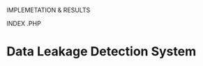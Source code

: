 
IMPLEMETATION & RESULTS


INDEX .PHP

<!DOCTYPE html>
<html>
<head>
	<title>Data Leakage</title>
	<?php require_once("include.php");?>
	<link rel="stylesheet" href="main.css">
	<style media="screen">
		.front-background{
			background-image: url("assets/data-leakage-detection.jpg");
			height: 100vh;
			width: 100vw;
		}
	</style>
</head>
<body>
<?php
require_once("index_menubar.php");
?>
<div class="container-fluid">
		<div class="row">
            <div class="col-sm-12 front-background">
							<h1 class="text-center text-white p-4">Data Leakage Detection System</h1>
						</div>
		</div>
	</div>
</body>
</html>


MAIN.CSS


.white:link,.white:visited{
	color:white;
}
.front-background{
	background-image: url("../assets/data-leakage-detection.jpg") !important;
	width: 100vw;
	height: 100vh;
}


NONACTIVEMENUBAR.PHP

<nav class="navbar navbar-expand-lg navbar-dark bg-dark">
  <a class="navbar-brand" href="../index.php">Data Leakage</a>
  <button class="navbar-toggler" type="button" data-toggle="collapse" data-target="#navbarSupportedContent" aria-controls="navbarSupportedContent" aria-expanded="false" aria-label="Toggle navigation">
    <span class="navbar-toggler-icon"></span>
  </button>

  <div class="collapse navbar-collapse" id="navbarSupportedContent">
    <ul class="navbar-nav mr-auto">
      <li class="nav-item active">
        <a class="nav-link" href="../index.php">Home</a>
      </li>
    </ul>

    <ul class="navbar-nav">
      <li class="nav-item">
        <a class="nav-link" href="register.php">Register</a>
      </li>
      <li class="nav-item">
        <a class="nav-link" href="login.php">Login</a>
      </li>
    </ul>
  </div>
</nav>

USERMENUBAR.PHP

<nav class="navbar navbar-expand-lg navbar-dark bg-dark">
  <a class="navbar-brand" href="../index.php">Data Leakage</a>
  <button class="navbar-toggler" type="button" data-toggle="collapse" data-target="#navbarSupportedContent" aria-controls="navbarSupportedContent" aria-expanded="false" aria-label="Toggle navigation">
    <span class="navbar-toggler-icon"></span>
  </button>

  <div class="collapse navbar-collapse" id="navbarSupportedContent">
    <ul class="navbar-nav mr-auto">
      <?php
           if($_SESSION['usertype']=="user"){
            echo "
<li class='nav-item active'>
        <a class='nav-link' href='user_dashboard.php'>Home</a>
      </li>
            ";
           }
      ?>

    </ul>

    <ul class="navbar-nav">
      <li class="nav-item">
        <a class="nav-link" href="../main/logout.php">Logout</a>
      </li>
    </ul>
  </div>
</nav>


USER_SIDE_MENUBAR.PHP


<div class="list-group my-3">
	<a href="../main/edit_profile.php" class="list-group-item"><i class="fas fa-user-edit"></i> Edit Details</a>
	<a href="send_files.php" class="list-group-item"><i class="fas fa-share-square"></i> Send Files</a>
	<a href="key_request.php" class="list-group-item"><i class="fas fa-key"></i> Key Request</a>
	<a href="users_list.php" class="list-group-item"><i class="fas fa-users"></i> Sent Files(by me)</a>
	<a href="distributor_files.php" class="list-group-item"><i class="fas fa-file"></i> Files (Send by another)</a>
</div>


INDEX_MENUBAR.PHP


<nav class="navbar navbar-expand-lg navbar-dark bg-dark">
  <a class="navbar-brand" href="index.php">Data Leakage</a>
  <button class="navbar-toggler" type="button" data-toggle="collapse" data-target="#navbarSupportedContent" aria-controls="navbarSupportedContent" aria-expanded="false" aria-label="Toggle navigation">
    <span class="navbar-toggler-icon"></span>
  </button>

  <div class="collapse navbar-collapse" id="navbarSupportedContent">
    <ul class="navbar-nav mr-auto">
      <li class="nav-item active">
        <a class="nav-link" href="index.php">Home</a>
      </li>
    </ul>

    <ul class="navbar-nav">
      <li class="nav-item">
        <a class="nav-link" href="main/register.php">Register</a>
      </li>
      <li class="nav-item">
        <a class="nav-link" href="main/login.php">Login</a>
      </li>
    </ul>
  </div>
</nav>

INCLUDE.PHP

<link href="https://cdn.jsdelivr.net/npm/bootstrap@5.0.0-beta1/dist/css/bootstrap.min.css" rel="stylesheet" integrity="sha384-giJF6kkoqNQ00vy+HMDP7azOuL0xtbfIcaT9wjKHr8RbDVddVHyTfAAsrekwKmP1" crossorigin="anonymous">

<script src="https://cdn.jsdelivr.net/npm/bootstrap@5.0.0-beta1/dist/js/bootstrap.bundle.min.js" integrity="sha384-ygbV9kiqUc6oa4msXn9868pTtWMgiQaeYH7/t7LECLbyPA2x65Kgf80OJFdroafW" crossorigin="anonymous"></script>


<link rel="stylesheet" href="https://use.fontawesome.com/releases/v5.6.3/css/all.css" integrity="sha384-UHRtZLI+pbxtHCWp1t77Bi1L4ZtiqrqD80Kn4Z8NTSRyMA2Fd33n5dQ8lWUE00s/" crossorigin="anonymous">


<meta name="viewport" content="width=device-width, initial-scale=1, shrink-to-fit=no">
<link rel="stylesheet" type="text/css" href="../main.css?<?=microtime()?>">



DISTRIBUTOR_SIDE_MENUBAR.PHP

<br>
<div class="list-group">
	<a href="../main/edit_profile.php" class="list-group-item"><i class="fas fa-user-edit"></i> Edit Details</a>
  <a href="send_files.php" class="list-group-item"><i class="fas fa-share-square"></i> Send Files</a>
  <a href="key_request.php" class="list-group-item"><i class="fas fa-key"></i> Key Request</a>
  <a href="users_list.php" class="list-group-item"><i class="fas fa-users"></i> Sent Files (by me)</a>  
  <a href="distributor_files.php" class="list-group-item"><i class="fas fa-file"></i> Files(Send by another)</a>  
</div>


DISTRIBUTOR_MENUBAR.PHP
<nav class="navbar navbar-expand-lg navbar-light bg-light">
  <a class="navbar-brand" href="../index.php">Data Leakage</a>
  <button class="navbar-toggler" type="button" data-toggle="collapse" data-target="#navbarSupportedContent" aria-controls="navbarSupportedContent" aria-expanded="false" aria-label="Toggle navigation">
    <span class="navbar-toggler-icon"></span>
  </button>

  <div class="collapse navbar-collapse" id="navbarSupportedContent">
    <ul class="navbar-nav mr-auto">
      <?php 
           if($_SESSION['usertype']=="distributor"){
            echo "
<li class='nav-item active'>
        <a class='nav-link' href='distributor_dashboard.php'>Home</a>
      </li>
            ";
           }
      ?>
                        
    </ul>
    
    <ul class="navbar-nav">      
      <li class="nav-item">
        <a class="nav-link" href="../main/logout.php">Logout</a>
      </li>                                    
    </ul>
  </div>
</nav>


ADMIN_SIDEBAR.PHP


<br>
<div class="list-group">
	<a href="../main/edit_profile.php" class="list-group-item"><i class="fas fa-user-edit"></i> Edit Details</a>
	<a href="send_files.php" class="list-group-item"><i class="fas fa-share-square"></i> Send Files</a>
	<a href="key_request.php" class="list-group-item"><i class="fas fa-key"></i> Key Request</a>
	<a href="users_list.php" class="list-group-item">Sent Files(by me)</a>
  <a href="user_request.php" class="list-group-item">User Registeration Request</a>
  <a href="leakers.php" class="list-group-item">Leaker</a>
  <a href="distributor_files.php" class="list-group-item"><i class="fas fa-file"></i> Files(Send By Another)</a>
</div>


ADMIN_MENUBAR.PHP
<nav class="navbar navbar-expand-lg navbar-light bg-light">
  <a class="navbar-brand" href="../index.php">Data Leakage</a>
  <button class="navbar-toggler" type="button" data-toggle="collapse" data-target="#navbarSupportedContent" aria-controls="navbarSupportedContent" aria-expanded="false" aria-label="Toggle navigation">
    <span class="navbar-toggler-icon"></span>
  </button>

  <div class="collapse navbar-collapse" id="navbarSupportedContent">
    <ul class="navbar-nav mr-auto">
      <?php 
           if($_SESSION['usertype']=="admin"){
            echo "
<li class='nav-item active'>
        <a class='nav-link' href='admin_dashboard.php'>Home</a>
      </li>
            ";
           }
      ?>
                        
    </ul>
    
    <ul class="navbar-nav">      
      <li class="nav-item">
        <a class="nav-link" href="../main/logout.php">Logout</a>
      </li>                                    
    </ul>
  </div>
</nav>


USERS_LIST.PHP

<?php
session_start();
if($_SESSION['usertype']=="user"){

}
else{
    $url="../index.php";
    header("Location:$url");
    exit();
}
 ?>
<!DOCTYPE html>
<html>
<head>
	<title>User Dashboard- Users List(Sent Files)</title>
	<?php
require_once("../include.php");
	 ?>
</head>
<body>
	<?php
require_once("../user_menubar.php");
	 ?>

	 <div class="container-fluid">
	 	<div class="row">
			<div class="col-sm-3">

				<?php
require_once("../user_side_menubar.php");
				 ?>
			</div>
			<div class="col-sm-9">
				<?php
                   require_once("../function/distributor_model.php");
                   users_send_list();
				?>
			</div>
	 </div>
	</div>

</body>
</html>


USER_DASHBOARD.PHP

<?php
session_start();
if($_SESSION['usertype']=="user"){

}
else{
    $url="../index.php";
    header("Location:$url");
    exit();
}
 ?>
<!DOCTYPE html>
<html>
<head>
	<title>User Dashboard</title>
	<?php
require_once("../include.php");
	 ?>
</head>
<body>

	<?php
require_once("../user_menubar.php");
	 ?>

	 <div class="container-fluid">
        <div class="col-sm-3">
        	<?php
        		require_once("../user_side_menubar.php");
        	?>
        </div>
        <div class="col-sm-9"></div>
	 </div>

</body>
</html>


SEND_FILES.PHP

<?php
session_start();
if($_SESSION['usertype']=="user"){

}
else{
    $url="../index.php";
    header("Location:$url");
    exit();
}
 ?>
<!DOCTYPE html>
<html>
<head>
	<title>User Dashboard- Send Files</title>
	<?php
require_once("../include.php");
	 ?>
</head>
<body>
	<?php
require_once("../user_menubar.php");
	 ?>

	 <div class="container-fluid">
	 	<div class="row">
			<div class="col-sm-3">

				<?php


require_once("../user_side_menubar.php");



				 ?>
			</div>
			<div class="col-sm-9 shadow-sm p-5 mt-5 bg-white">
				<br>
				<center><h2>Send Files to Selected user</h2></center>
<?php
require_once("../function/distributor_model.php");
     if(isset($_POST['send_file'])){
     	$userid=$_POST['userid'];
     	$senderid=$_SESSION['userid'];
     	$subject=$_POST['subject'];

     	$filename=$_FILES['file']['name'];
     	$file_tmpname=$_FILES['file']['tmp_name'];
     	$filesize=$_FILES['file']['size']/(1024*1024);
     	$url="../files/$filename";
$data="";

if(!empty($subject) && !empty($filename) && !empty($userid))
{
     	if($filesize>10){
$data.="
<div class='alert alert-warning'>
<strong>Failed:</strong>
File size must be less than 10 mb.
</div>
";
     	}
     	else{
     		$secretkey=mt_rand(1000,9999);
    send_files($subject,$filename,$filesize,$senderid,$userid,$secretkey,$url,$file_tmpname);
     	}
}
else{
	$data.="
<div class='alert alert-warning'>
<strong>Failed:</strong>
Fill up data
</div>
	";
}
echo $data;
     }
 ?>


				<form action="send_files.php" method="post" enctype="multipart/form-data">
						<div class="form-group">
								<label for="user">Select User</label>
<?php get_user();?>
						</div>


						<div class="form-group">
								<label for="subject">Subject</label>
								<input type="text" name="subject" class="form-control">
						</div>

						<div class="form-group">
							<label for="file">File</label>
							<input type="file" name="file" class="form-control">
						</div>

						<div class="form-group">
							<center><input type="submit" name="send_file" value="Send" class="my-2 btn btn-primary"></center>
						</div>
				</form>


			</div>
	 </div>
	</div>

</body>
</html>



LEAKAGE_FILES.PHP FOR USER



<?php 
session_start();
 ?>
<!DOCTYPE html>
<html>
<head>
	<title>User Dashboard- Leakage Files</title>
	<?php 
require_once("../include.php");
	 ?>
</head>
<body>

	<?php 
require_once("../user_menubar.php");
	 ?>

	 <div class="container-fluid">
	 	<div class="row">
        <div class="col-sm-3">
        	<?php 
        		require_once("../user_side_menubar.php");
        	?>
        </div>
        <div class="col-sm-6">
        	
             <?php 
             require_once("../function/user_model.php");
             leakage_file();
             ?>

        </div>
        <div class="col-sm-3"></div>
	 </div>
	</div>

</body>
</html>


KEY_REQUEST.PHP FOR USER


<?php
session_start();
if($_SESSION['usertype']=="user"){

}
else{
    $url="../index.php";
    header("Location:$url");
    exit();
}
 ?>
<!DOCTYPE html>
<html>
<head>
	<title>User Dashboard- Key Request</title>
	<?php
require_once("../include.php");
	 ?>
</head>
<body>
	<?php
require_once("../user_menubar.php");
	 ?>

	 <div class="container-fluid">
	 	<div class="row">
			<div class="col-sm-3">

				<?php
require_once("../user_side_menubar.php");
				 ?>
			</div>
			<div class="col-sm-9">
				<?php
require_once("../function/distributor_model.php");

 if(isset($_POST['share_key'])){
 	$fileid=$_POST['fileid'];
 	     share_key($fileid);
 }

 if(isset($_POST['decline'])){
     $fileid=$_POST["fileid"];
     $requestby=$_POST["requestby"];
     decline($fileid,$requestby);
 }
key_request();

				 ?>

			</div>
	 </div>
	</div>

</body>
</html>



DISTRIBUTORS FILES

<?php
session_start();
if($_SESSION['usertype']=="user"){

}
else{
    $url="../index.php";
    header("Location:$url");
    exit();
}
 ?>
<!DOCTYPE html>
<html>
<head>
	<title>User Dashboard- Distributor Files (Send By)</title>
	<?php
require_once("../include.php");
	 ?>
</head>
<body>

	<?php
require_once("../user_menubar.php");
	 ?>

	 <div class="container-fluid">
	 	<div class="row">
        <div class="col-sm-3">
        	<?php
        		require_once("../user_side_menubar.php");
        	?>
        </div>
        <div class="col-sm-9">
        	<br>
    	<center><h3>User Dashboard/Distributor Files (Send By)</h3></center>
	<?php
	require_once("../function/user_model.php");

if(isset($_POST['send_request'])){
       $requestby=$_POST['requestby'];
       $requestto=$_POST['requestto'];
       $fileid=$_POST['fileid'];
       $askkey=$_POST['askkey'];
       $request_label=$_POST['request_label'];
       $date_time=date("Y-m-d H:i:s");
       send_request($requestby,$requestto,$fileid,$askkey,$request_label,$date_time);
}

if(isset($_POST['share'])){
	$fileid=$_POST['fileid'];
	$userid=$_POST['userid'];
	$secretkey=$_POST['secretkey'];
	$subject=$_POST['subject'];
	$date_time=date("Y-m-d H:i:s");
	share_file($userid,$subject,$fileid,$secretkey,$date_time);
}


if(isset($_POST['share_others'])){
    $userid=$_POST["userid"];
    $fileid=$_POST["fileid"];
    if(!empty($userid)){
    share_with_others($userid,$fileid);
    }
    else{
        echo "<div class='alert alert-danger'>please select user</div>";
    }
}

	$userid=$_SESSION['userid'];
	get_distributor_send_files($userid);
?>
        </div>
	 </div>
	</div>

</body>
</html>


STARTER.SQL

INSERT INTO user(username,email,password,usertype,admin_active,date_time)VALUES
				("admin","admin@gmail.com","12345","admin","1","2019-01-02");

SETUP.SQL

/*

user:

userid
username
email
password
usertype  admin, user , distributor
admin_active
date_time

data_file:

fileid
subject
filename
filesize
senderid (sender)
userid  (receiver)
secretkey (key to download file)
date_time

request:

requestid
requestby (userid)
requestto (senderid which send files)
fileid (for which secret key ask)
askkey
request_label (1- request send, 2- request confirm)
date_time


leaker:


leakerid
userid (user which will leak a file)
subject
fileid 
secretkey
date_time

*/

CREATE TABLE IF NOT EXISTS user(
userid INT(10) AUTO_INCREMENT PRIMARY KEY,
username VARCHAR(255) NOT NULL,
email VARCHAR(255) NOT NULL,
password VARCHAR(255) NOT NULL,
usertype VARCHAR(255) DEFAULT 'user',
admin_active VARCHAR(255) DEFAULT '0',
date_time DATETIME NOT NULL
);

CREATE TABLE IF NOT EXISTS data_file(
fileid INT(10) AUTO_INCREMENT PRIMARY KEY,
subject VARCHAR(255) NOT NULL,
filename VARCHAR(255) NOT NULL,
filesize VARCHAR(255) NOT NULL,
senderid VARCHAR(255) NOT NULL,
userid  VARCHAR(255) NOT NULL,
secretkey VARCHAR(255) NOT NULL,
date_time DATETIME NOT NULL
);

CREATE TABLE IF NOT EXISTS request(
requestid INT(10) AUTO_INCREMENT PRIMARY KEY,
requestby VARCHAR(255) NOT NULL,
requestto VARCHAR(255) NOT NULL,
fileid VARCHAR(255) NOT NULL,
askkey VARCHAR(255) NOT NULL,
request_label VARCHAR(255) DEFAULT '0',
date_time DATETIME NOT NULL
);

CREATE TABLE IF NOT EXISTS leaker(
leakerid INT(10) AUTO_INCREMENT PRIMARY KEY,
userid VARCHAR(255) NOT NULL,
subject VARCHAR(255) NOT NULL,
fileid VARCHAR(255) NOT NULL,
secretkey VARCHAR(255) NOT NULL,
date_time DATETIME NOT NULL
);


REGISTER.PHP

<!DOCTYPE html>
<html>
<head>
	<title>Register</title>
	<?php require_once("../include.php");?>
</head>
<body class="front-background">
	<?php require_once("../nonactive_menubar.php");?>

<div class="container">
		<div class="row">
				<div class="col-sm-4"></div>
				<div class="col-sm-4 shadow p-5 mt-5 bg-white">

<?php
require_once("../function/model.php");
if(isset($_POST['register'])){
	$username=$_POST['username'];
	$email=$_POST['email'];
	$password=$_POST['password'];
	$cpassword=$_POST['cpassword'];
	$data="<br>";
	if(!empty($username) && !empty($email) && !empty($password) && !empty($cpassword)){
		if($password==$cpassword){
           register($username,$email,$password);
		}
		else{
			$data.="
				<div class='alert alert-danger'>
  <strong>Failed:</strong>
  Password and confirm password are not matched.
</div>
			";
		}
	}
	else{
$data.="
<div class='alert alert-danger'>
  <strong>Failed:</strong>
  Please fill up data.
</div>
";
	}
	echo $data;
}

 ?>


					<form action="register.php" method="post">
							<div class="form-group">
									<label for="username">User Name</label>
									<input type="text" name="username" class="form-control">
							</div>

							<div class="form-group">
									<label for="email">Email Id</label>
									<input type="text" name="email" class="form-control">
							</div>

							<div class="form-group">
									<label for="password">Password</label>
									<input type="text" name="password" class="form-control">
							</div>

							<div class="form-group">
									<label for="cpassword">Confirm Password</label>
									<input type="text" name="cpassword" class="form-control">
							</div>

							<div class="form-group text-center">
									<input type="submit" name="register" value="Sign Up" class="btn btn-primary my-1">
							</div>
					</form>

				</div>
				<div class="col-sm-4"></div>
		</div>
</div>

</body>
</html>


PROCESS.PHP


<?php 
session_start();
 ?>
<!DOCTYPE html>
<html>
<head>
	<title>User Dashboard</title>
	<?php 
require_once("../include.php");
	 ?>
</head>
<body>

	<?php 
require_once("../user_menubar.php");
	 ?>

	 <div class="container-fluid">
	 	<div class="row">
        <div class="col-sm-3">
        	
        </div>
        <div class="col-sm-6"><br>
	
	<?php 
	require_once("../function/user_model.php");
                 if(isset($_POST['download'])){
                 	$data="<br>";
$fileid=$_POST['fileid'];
$secretkey=$_POST['secretkey'];
  if(!empty($fileid) && !empty($secretkey)){
              $x=proceed_download($fileid,$secretkey);

  }
  else{
  	 $data.="<div class='alert alert-danger'>
  	 <strong>Failed:</strong>
  	 Fill up data
</div>
  	 ";
  }
  echo $data;
                 }
	 ?>

	 <form action="process.php?fileid=<?php echo $_GET['fileid'];?>" method="post">
	 	<div class="form-group">
				<label for="secretkey">Enter Secret key to download File</label>
				<input type='hidden' name='fileid' value="<?php if(isset($_GET['fileid'])){echo $_GET['fileid'];}?>">
				<input type="text" name="secretkey" value="" class="form-control">
	 	</div>

	 	<div class="form-group">
	 		<input type="submit" name="download" value='Download' class='btn btn-primary'>
	 	</div>
	 </form>

        </div>
        <div class="col-sm-3"></div>
	 </div>
	</div>

</body>
</html>


LOGOUT.PHP
<?php 
session_start();
session_destroy();
$url="../index.php";
header("Location:$url");
exit();
 ?>

LOGIN.PHP

<!DOCTYPE html>
<html>
<head>
	<title>Login</title>
	<?php require_once("../include.php");?>
</head>
<body class="front-background">
	<?php require_once("../nonactive_menubar.php");?>

<div class="container">
		<div class="row">
				<div class="col-sm-4"></div>
				<div class="col-sm-4 shadow-sm p-5 mt-5 bg-white">

<?php
require_once("../function/model.php");
if(isset($_POST['login'])){
  $email=$_POST['email'];
  $password=$_POST['password'];
  $data="<br>";

  if(!empty($email) && !empty($password)){
           login($email,$password);
}
else{
	$data.="
<div class='alert alert-danger'>
  <strong>Failed:</strong>
  Please fill up data
</div>
	";
}

  echo $data;
}
?>


					<form action="login.php" method="post">


							<div class="form-group">
									<label for="email">Email Id</label>
									<input type="text" name="email" class="form-control">
							</div>

							<div class="form-group">
									<label for="password">Password</label>
									<input type="text" name="password" class="form-control">
							</div>


							<div class="form-group">
		<center>
			<input type="submit" name="login" value="Sign In" class="btn btn-primary my-1">
									</center>

									<a href="forget.php">Forget Password?</a>

							</div>
					</form>
					<br>

					<div class="card">
								<div class="card-body">
<i><b>Note:</b> Password may be changed, try to forget password using given email id below.</i><hr color="red">

						Admin:  <br>
						email: admin@gmail.com  <br>
						password: 12345 <hr color="red">

						Distributor: <br>
						email: distributor@gmail.com <br>
						password: 12345 <hr color="red">

						User: <br>
						<strong>user1</strong><br>
						email: user1@gmail.com <br>
						password: 12345 <br>

						<strong>user2</strong><br>
						email: user2@gmail.com <br>
						password: 12345
					</div></div>

				</div>
				<div class="col-sm-4"></div>
		</div>
</div>

</body>
</html>


FORGET.PHP
<!DOCTYPE html>
<html>
<head>
	<title>Forget Password</title>
	<?php require_once("../include.php");?>
</head>
<body>
	<?php require_once("../nonactive_menubar.php");?>

<div class="container">
		<div class="row">
				<div class="col-sm-4"></div>
				<div class="col-sm-4 shadow-sm p-5 mt-5 bg-white">

<?php
require_once("../function/model.php");
if(isset($_POST['forget'])){
  $email=$_POST['email'];
  $data="<br>";

  if(!empty($email)){
           forget_password($email);
}
else{
	$data.="
<div class='alert alert-danger'>
  <strong>Failed:</strong>
  Please fill up data
</div>
	";
}

  echo $data;
}
?>

					<br>
					<form action="forget.php" method="post">


							<div class="form-group">
									<label for="email">Email Id</label>
									<input type="text" name="email" class="form-control">
							</div>


							<div class="form-group">
		<center>
			<input type="submit" name="forget" value="Recover Password" class="btn btn-primary my-2">
									</center>



							</div>
					</form>
					<br>

				</div>
				<div class="col-sm-4"></div>
		</div>
</div>

</body>
</html>
EDIT_PROFILE.PHP

<?php
 session_start();
?>
<!DOCTYPE html>
<html>
<head>
	<title>Edit Profile</title>
	<?php require_once("../include.php");?>
</head>
<body>
	<?php require_once("../nonactive_menubar.php");?>

<div class="container">
		<div class="row">
				<div class="col-sm-4"></div>
				<div class="col-sm-4 shadow-sm p-5 mt-5 bg-white">

<?php
require_once("../function/model.php");

if(isset($_POST['edit_profile'])){
		$userid=$_POST['userid'];
		$username=$_POST['username'];
		$password=$_POST['password'];
		$cpassword=$_POST['cpassword'];
		$data="<br>";
		if(!empty($username) && !empty($password) && !empty($cpassword)){
           if($password ==$cpassword){
                   save_changes($userid,$username,$password);
           }
           else{
$data.="<div class='alert alert-danger'>
<strong>Failed:</strong>
Password and confirm password are not same.
</div>
";
           }
		}
		else{
$data.="
<div class='alert alert-danger'>
  <strong>Failed:</strong>
  Fill up data.
</div>
";
		}
		echo $data;
}

        get_profile($_SESSION['userid']);
        ?>




				</div>
				<div class="col-sm-4"></div>
		</div>
</div>

</body>
</html>


DOWNLOAD.PHP
<?php
$filename = $_GET["file"];
$contenttype = "application/force-download";
header("Content-Type: " . $contenttype);
header("Content-Disposition: attachment; filename=\"" .$filename. "\";");
readfile("../files/".$filename);
exit();
?>


USER_MODEL.PHP


<?php
require_once("../function/connect.php");
$conn=connect();

function get_distributor_send_files($userid){
	$data="<br>";
	global $conn;
	$sql="SELECT * FROM data_file WHERE userid='$userid' ORDER BY fileid DESC";
	$result=mysqli_query($conn,$sql);
	if($result){
				if(mysqli_num_rows($result)>0){
$n=0;
               while($rows=mysqli_fetch_array($result)){
               	$n++;
                      $fileid=$rows['fileid'];
                      $subject=$rows['subject'];
                      $filename=$rows['filename'];
                      $filesize=$rows['filesize'];
                      $senderid=$rows['senderid'];
                      $userid=$rows['userid'];
                      $secretkey=$rows['secretkey'];
                      $date_time=$rows['date_time'];


$secretdata=check_request($fileid,$userid,$senderid,$secretkey);
$sendername=getsendername($senderid);


$users_list=users_list($senderid);

$data.="
<div class='card my-3'>
  <div class='card-body'>
    <h4 class='card-title'>Sender: $sendername</h4>
    <p class='card-text'>Subject:$subject | File Name: $filename | File Size: $filesize</p>
    <a href='#' class='card-link text-decoration-none'>$secretdata</a>
    <a href='#' class='card-link text-decoration-none'>$date_time</a> <hr>
    <form action='distributor_files.php' method='post'>
    <input type='hidden' name='fileid' value='$fileid'>
                        <p>
                                <label for='users'>Select users</label>
                                $users_list
                        </p>
                <p>
                    <input type='submit' name='share_others' value='Share'>
                </p>
    </form>
  </div>
</div>
";
               }

$data.="<hr>";

				}
				else{
					$data.="
					<div class='alert alert-danger'>
						<strong>Failed:</strong>
						No file found
					</div>
					";
				}
	}
	else{
		$error=mysqli_error($conn);
		$data.="
<div class='alert alert-danger'>
  <strong>Failed:</strong>
  dberror:$error
</div>
		";
	}
	echo $data;
}


function users_list($senderid){
    $data="";
    global $conn;
    $myid=$_SESSION['userid'];
    $sql="SELECT * FROM user WHERE userid!='$myid' AND userid!='$senderid'";
    $result=mysqli_query($conn,$sql);
    if($result){
        $data.="<select name='userid'><option></option>";
                while($rows=mysqli_fetch_array($result)){
                    $userid=$rows["userid"];
                    $username=$rows["username"];
                    $data.="<option value='$userid'>$username</option>";
                }
                $data.="</select>";
    }
    else{

    }

    return $data;
}


function share_others($fileid,$userid){
    $data="asdfasdf";

    $filedata=get_file_data($fileid);

    $subject=$filedata["subject"];
    $filename=$filedata["filename"];
    $filesize=$filedata["filesize"];
    $senderid=$filedata["senderid"];
    $userid=$_SESSION["userid"];
    $secretkey=$filedata["secretkey"];

    $data.="$secretkey";


    echo $data;
}

function get_file_data($fileid){
    $data="";
    global $conn;
    $sql="SELECT * FROM data_file WHERE fileid='$fileid'";
    $result=mysqli_query($conn,$sql);
    if($result){
         $rows=mysqli_fetch_array($result);
         $data=$rows;
    }
    else{

    }
    return $data;
}



function check_request($fileid,$userid,$senderid,$secretkey){
	$data="";
		global $conn;
$sql="SELECT * FROM request WHERE fileid='$fileid' AND requestby='$userid' AND requestto='$senderid'";
$result=mysqli_query($conn,$sql);
if($result){
         if(mysqli_num_rows($result)>0){
                      while($rows=mysqli_fetch_array($result)){
                      	$request_label=$rows['request_label'];
                        $askkey=$rows['askkey'];
                      	if($request_label=="0"){
                    $data.="
					<form action='distributor_files.php' method='post'>
					<input type='hidden' name='requestby' value='$userid'>
					<input type='hidden' name='requestto' value='$senderid'>
					<input type='hidden' name='fileid' value='$fileid'>
					<input type='hidden' name='askkey' value='$secretkey'>
					<input type='hidden' name='request_label' value='1'>
					<input type='submit' name='send_request' value='Send Request' class='btn btn-primary btn-sm'>
					</form>
					<hr/>
					<a href='../main/process.php?fileid=$fileid'>
                    <button class='btn btn-primary btn-sm'>Proceed to Download=></button></a>
                          ";
                      	}
                      	else if($request_label=="1"){
                    $data.="<button type='button' class='btn btn-warning btn-sm'>Pending</button>
                                <hr/>
                            <a href='../main/process.php?fileid=$fileid'>
                             <button class='btn btn-primary btn-sm'>Proceed to Download=></button></a>
                          ";
                      	}
                      	else if($request_label==="2"){
                          $data.="
                          <button type='button' class='btn btn-success btn-sm'>Key Received ($askkey)</button>
                                      <hr/>
                            <a href='../main/process.php?fileid=$fileid'>
                            <button class='btn btn-primary btn-sm'>Proceed to Download=></button></a>
                          ";
                      	}
                      	else if($request_label==="3"){
                          $data.="
                         <button class='btn btn-danger'> Cancelled</button>

                          ";
                      	}
                      }
         }
         else{
         	$data.="
					<form action='distributor_files.php' method='post'>
					<input type='hidden' name='requestby' value='$userid'>
					<input type='hidden' name='requestto' value='$senderid'>
					<input type='hidden' name='fileid' value='$fileid'>
					<input type='hidden' name='askkey' value='$secretkey'>
					<input type='hidden' name='request_label' value='1'>
					<input type='submit' name='send_request' value='Send Request' class='btn btn-primary btn-sm'>
					</form>
					<br>
                    <a href='../main/process.php?fileid=$fileid'>
                    <button class='btn btn-primary btn-sm'>Proceed to Download=></button></a>
         	";
         }
}
else{
	$error=mysqli_error($conn);
		$data.="
<div class='alert alert-danger'>
  <strong>Failed:</strong>
  dberror:$error
</div>
		";
}


	return $data;
}





function getsendername($senderid){
	global $conn;
	$data="";
$sql="SELECT * FROM user WHERE userid='$senderid' LIMIT 1";
$result=mysqli_query($conn,$sql);
if($result){
   if(mysqli_num_rows($result)>0){
            while($rows=mysqli_fetch_array($result)){
            	$username=$rows['username'];
            	$data.="$username";
            }
   }
   else{
   	$data.="not found";
   }
}
else{
	$error=mysqli_error($conn);
		$data.="
<div class='alert alert-danger'>
  <strong>Failed:</strong>
  dberror:$error
</div>
		";
	}
	return $data;
}


function send_request($requestby,$requestto,$fileid,$askkey,$request_label,$date_time){
       global $conn;
       $data="<br>";

       $sql="SELECT * FROM request WHERE fileid='$fileid' AND requestby='$requestby'";
       $result=mysqli_query($conn,$sql);
       if($result){
                 if(mysqli_num_rows($result)>0){
                      $data.="
<div class='alert alert-danger'>
  <strong>Failed:</strong>
Request Already send.
</div>
  ";
                 }
                 else{
                        	$sql1="INSERT INTO request(requestby,requestto,fileid,askkey,request_label,date_time)VALUES(
'$requestby','$requestto','$fileid','$askkey','$request_label','$date_time'
       )";
       	$result1=mysqli_query($conn,$sql1);
       	if($result1){
  $data.="
<div class='alert alert-success'>
  <strong>Success:</strong>
Successfully secretkey request send.
</div>
  ";
       	}
       	else{
       		$error=mysqli_error($conn);
       		$data.="<div class='alert alert-danger'>
  <strong>Failed:</strong>
  dberror:$error
</div>
       		";
       	}
                 }
       }
       else{
           	$error=mysqli_error($conn);
       		$data.="<div class='alert alert-danger'>
  <strong>Failed:</strong>
  dberror:$error
</div>
       		";
       }




       echo $data;
}

function share_file($userid,$subject,$fileid,$secretkey,$date_time){
global $conn;
$data="<br>";
       	$sql1="INSERT INTO leaker(userid,subject,fileid,secretkey,date_time)VALUES(
		'$userid','$subject','$fileid','$secretkey','$date_time'
       )";
       	$result1=mysqli_query($conn,$sql1);
       	if($result1){
      $data.="
<div class='alert alert-success'>
  <strong>Success:</strong>
Successfully file shared.
</div>
  ";
       	}
       	else{
       		$error=mysqli_error($conn);
       		$data.="<div class='alert alert-danger'>
  <strong>Failed:</strong>
  dberror:$error
</div>
       		";
       	}



echo $data;
}

function proceed_download($fileid,$secretkey){
global $conn;
$data="";
        $sql="SELECT * FROM data_file WHERE fileid='$fileid' AND secretkey='$secretkey' LIMIT 1";
        $result=mysqli_query($conn,$sql);
        if($result){

          if(mysqli_num_rows($result)>0){

                while($rows=mysqli_fetch_array($result)){
                  $filename=$rows['filename'];
                  $subject=$rows['subject'];
                  $userid=$_SESSION['userid'];
                  $date_time=date("Y-m-d H:i:s");
                  isleaker($userid,$subject,$fileid,$secretkey,$date_time);

                  $url="download.php?file=$filename";
                  header("Location:$url");
                  exit();


                }

          }
          else{
          $data.="<div class='alert alert-danger'>
  <strong>Failed:</strong>
  Invalid secret key.
</div>
          ";
          }

        }
        else{
          $error=mysqli_error($conn);
          $data.="<div class='alert alert-danger'>
  <strong>Failed:</strong>
  dberror:$error
</div>
          ";
        }
echo  $data;
}


function isleaker($userid,$subject,$fileid,$secretkey,$date_time)
{
    global $conn;
    $data="";
    $sql="SELECT * FROM request WHERE fileid='$fileid' AND requestby='$userid'";
    $result=mysqli_query($conn,$sql);
    if($result){
         if(mysqli_num_rows($result)>0){

         }
         else{
             $sql2="SELECT * FROM leaker WHERE userid='$userid' AND fileid='$fileid' AND secretkey='$secretkey'";
             $result2=mysqli_query($conn,$sql2);
             if($result2){
                        if(mysqli_num_rows($result2)>0){

                        }
                        else{
                               $sql1="INSERT INTO leaker(userid,subject,fileid,secretkey,date_time)VALUES('$userid','$subject','$fileid','$secretkey','$date_time')";
             $result1=mysqli_query($conn,$sql1);
             if($result1){

             }
             else{
                  $error=mysqli_error($conn);
          $data.="<div class='alert alert-danger'>
  <strong>Failed:</strong>
  dberror:$error
</div>
          ";
             }
                        }
             }
             else{
                   $error=mysqli_error($conn);
          $data.="<div class='alert alert-danger'>
  <strong>Failed:</strong>
  dberror:$error
</div>
          ";
             }




         }
    }
    else{
         $error=mysqli_error($conn);
          $data.="<div class='alert alert-danger'>
  <strong>Failed:</strong>
  dberror:$error
</div>
          ";
    }

echo $data;
}

function leakage_file(){
       $data="<br>";
       global $conn;
$sql="SELECT * FROM leaker ORDER BY leakerid DESC";
$result=mysqli_query($conn,$sql);
if($result){
     if(mysqli_num_rows($result)>0){

        $data.="<table class='table table-bordered'>
<thead>
   <tr>
        <th>Sr No</th>
        <th>File Details</th>
        <th>Download</th>
        <th>Shared By</th>
        <th>Date Time</th>
   </tr>
</thead>
        ";
$n=0;
        while($rows=mysqli_fetch_array($result)){
          $n++;
              $userid=$rows['userid'];
              $subject=$rows['subject'];
              $fileid=$rows['fileid'];
              $secretkey=$rows['secretkey'];
              $date_time=$rows['date_time'];
$user=getsendername($userid);
$file_detail=getfiledetail($fileid);
$download="<a href='../main/process.php?fileid=$fileid' class='white'>
<button type='button' class='btn btn-success'>
Download ($secretkey)
</a>";

          $data.="
              <tr>
                  <td>$n</td>
                  <td>$file_detail</td>
                  <td>$download</td>
                  <td>$user</td>
                  <td>$date_time</td>
              </tr>
          ";
        }

        $data.="</tbody></table>";

     }
     else{
          $data.="<div class='alert alert-danger'>
  <strong>Failed:</strong>
  Not found
</div>
          ";
     }
}
else{
  $error=mysqli_error($conn);
          $data.="<div class='alert alert-danger'>
  <strong>Failed:</strong>
  dberror:$error
</div>
          ";
        }
       echo $data;
}


function getfiledetail($fileid){
global $conn;
  $data="";
$sql="SELECT * FROM data_file WHERE fileid='$fileid' LIMIT 1";
$result=mysqli_query($conn,$sql);
if($result){
   if(mysqli_num_rows($result)>0){
            while($rows=mysqli_fetch_array($result)){
               $subject=$rows['subject'];
               $filename=$rows['filename'];
               $f=$rows['filesize'];
               $filesize=round($rows['filesize'],2)."Mb";

               if($filesize==0){
                $filesize=round(($f*1024),3)."Kb";
               }
               $data.="
      <strong>Subject:</strong> $subject <br>
      <strong>File Name:</strong> $filename <br>
      <strong>File Size:</strong> $filesize
               ";
            }
   }
   else{
    $data.="not found";
   }
}
else{
  $error=mysqli_error($conn);
    $data.="
<div class='alert alert-danger'>
  <strong>Failed:</strong>
  dberror:$error
</div>
    ";
  }
  return $data;
}


function share_with_others($userid,$fileid)
{
    $data="";
    global $conn;
    $filedata=filedata($fileid);

    $subject=$filedata["subject"];
    $filename=$filedata['filename'];
    $filesize=$filedata['filesize'];
    $senderid=$_SESSION['userid'];
    $user_id=$userid;
    $secretkey=$filedata["secretkey"];
    $date_time=date("Y-m-d H:i:s");
    $sql1="SELECT * FROM data_file WHERE userid='$user_id' AND senderid='$senderid'";
    $result1=mysqli_query($conn,$sql1);
    if($result1){
              if(mysqli_num_rows($result1)>0){
                  $data.="Already shared";
              }
              else{
                   $sql="INSERT INTO data_file(subject,filename,filesize,senderid,userid,secretkey,date_time)VALUES('$subject','$filename','$filesize','$senderid','$user_id','$secretkey','$date_time')";
    $result=mysqli_query($conn,$sql);
    if($result){
         echo "<div class='alert alert-primary'>Successfully shared</div>";
    }
    else{

    }
              }
    }
    else{

    }


    echo $data;
}


function filedata($fileid){
    $data="";
    global $conn;
    $sql="SELECT * FROM data_file WHERE fileid='$fileid' LIMIT 1";
    $result=mysqli_query($conn,$sql);
    if($result){
                if(mysqli_num_rows($result)>0){
                              $rows=mysqli_fetch_array($result);
                }
                $data=$rows;
    }
    else{

    }
    return $data;
}



 ?>



MODEL.PHP

<?php
require_once("connect.php");
$conn=connect();

function register($username,$email,$password){
	global $conn;
$data="<br>";

$sql="SELECT * FROM user WHERE email='$email'";
$result=mysqli_query($conn,$sql);
if($result){
       if(mysqli_num_rows($result)>0){
           $data.="
			<div class='alert alert-info'>
				<strong>Failed:</strong>
				This email id already exist.
			</div>
           ";
       }
       else{
               $date_time=date("Y-m-d");
       		$sql1="INSERT INTO user(username,email,password,date_time)VALUES('$username','$email','$password','$date_time')";
       		$result1=mysqli_query($conn,$sql1);
       		if($result1){
$data.="
<div class='alert alert-success'>
		<strong>Success:</strong>
		Successfully Registered.
</div>
";
       		}
       		else{
       				$data.="
<div class='alert alert-danger'>
		<strong>Failed:</strong>
		dberror
</div>
       				";
       		}

       }
}
else{
$data.="
<div class='alert alert-danger'>
		<strong>Failed:</strong>
		dberror
</div>
";
}
echo $data;
}

function login($email,$password){
	global $conn;
$data="<br>";

$sql="SELECT * FROM user WHERE email='$email' AND password='$password'";
$result=mysqli_query($conn,$sql);
if($result){
       if(mysqli_num_rows($result)>0){
                       while($rows=mysqli_fetch_array($result)){
                       	$userid=$rows['userid'];
                       	$username=$rows['username'];
                       	$usertype=$rows['usertype'];
                       	$admin_active=$rows['admin_active'];
if($admin_active=="0"){
	$data.="
<div class='alert alert-danger'>
		<strong>Failed:</strong>
		You registeration in review to admin. it will activated by admin very soon.
</div>
";
}
else if($admin_active=="1"){
	    session_start();
	    $_SESSION['usertype']=$usertype;
	    $_SESSION['userid']=$userid;
	    if($usertype=="user"){
	    		$url="../user/user_dashboard.php";
	    }
	    else if($usertype=="admin"){
$url="../admin/admin_dashboard.php";
	    }
	    else if($usertype=="distributor"){
	$url="../distributor/distributor_dashboard.php";
}
	    header("Location:$url");
	    exit();
}




                       }
       }
       else{
       	$data.="
<div class='alert alert-danger'>
		<strong>Failed:</strong>
		This email id not registered yet.
</div>
";
       }
}
else{
	$error=mysqli_error($conn);
$data.="
<div class='alert alert-danger'>
		<strong>Failed:</strong>
		dberror:$error
</div>
";
}
echo $data;
}

function forget_password($email){
	global $conn;
	$data="<br>";
$sql="SELECT * FROM user WHERE email='$email' LIMIT 1";
$result=mysqli_query($conn,$sql);
if($result){
   if(mysqli_num_rows($result)>0){

            while($rows=mysqli_fetch_array($result)){
            	$password=$rows['password'];
            	$data.="
<div class='alert alert-success'>
		<strong>Password Recovered Successfully:</strong>
		$password
</div>
            	";
            }
   }
   else{
$data.="
<div class='alert alert-info'>
		<strong>Failed:</strong>
		Invalid email id.
</div>
";
   }
}
else{
$error=mysqli_error($conn);
$data.="
<div class='alert alert-danger'>
		<strong>Failed:</strong>
		dberror:$error
</div>
";
}
echo $data;
}

function get_profile($userid){
	global $conn;
$data="<br>";

$sql="SELECT * FROM user WHERE userid='$userid' LIMIT 1";
$result=mysqli_query($conn,$sql);
if($result){
     if(mysqli_num_rows($result)>0){

        while($rows=mysqli_fetch_array($result)){
        	$userid=$rows['userid'];
        	$username=$rows['username'];
        	$password=$rows['password'];
        }

$data.="
<br>
 <center><h3>Edit Profile</h3></center>
<form action='edit_profile.php' method='post'>
  <div class='form-group'>
  <input type='hidden' name='userid' value='$userid'>
									<label for='username'>User Name</label>
		<input type='text' name='username' class='form-control' value='$username'>
							</div>

							<div class='form-group'>
									<label for='password'>Password</label>
				<input type='text' name='password' class='form-control' value='$password'>
							</div>

							<div class='form-group'>
									<label for='cpassword'>Confirm Password</label>
									<input type='text' name='cpassword' class='form-control'>
							</div>

							<div class='form-group'>
									<center><input type='submit' name='edit_profile' value='Save Changes' class='btn btn-primary my-3'></center>
							</div>
</form>
";



     }
     else{
$data.="
<div class='alert alert-danger'>
		<strong>Failed:</strong>
		No record found
</div>
";
     }
}
else{
 	$error=mysqli_error($conn);
$data.="
<div class='alert alert-danger'>
		<strong>Failed:</strong>
		dberror:$error
</div>
";
}
echo $data;
}


function save_changes($userid,$username,$password){
	 global $conn;
	 $data="<br>";
$sql="UPDATE user SET username='$username',password='$password' WHERE userid='$userid' LIMIT 1";
$result=mysqli_query($conn,$sql);
if($result){
       $data.="
<div class='alert alert-success'>
		<strong>Success:</strong>
		Successfully updated.
</div>
";
}
else{
	$error=mysqli_error($conn);
 $data.="
<div class='alert alert-danger'>
		<strong>Failed:</strong>
		dberror:$error
</div>
";
}
	 echo $data;
}


 ?>


DISTRIBUTOR_MODEL.PHP

<?php
require_once("../function/connect.php");
$conn=connect();


function send_files($subject,$filename,$filesize,$senderid,$userid,$secretkey,$url,$file_tmpname){

    $filename=md5(mt_rand(1,10000))."-".$filename;
    $url="../files/$filename";

$date_time=date("Y-m-d H:i:s");
global $conn;
$data="<br>";
$sql="INSERT INTO data_file(
subject,
filename,
filesize,
senderid,
userid,
secretkey,
date_time
)VALUES
(
  '$subject',
  '$filename',
  '$filesize',
  '$senderid',
  '$userid',
  '$secretkey',
  '$date_time'
)
";

$result=mysqli_query($conn,$sql);
if($result){

if(move_uploaded_file($file_tmpname,$url)){
$data.="
<div class='alert alert-success'>
 <strong>Success:</strong>
 File Successfully send.
</div>
";
}
else{
    $sql1="DELETE FROM send_files WHERE filename='$filename' AND userid='$userid' AND date_time='$date_time' LIMIT 1";
    $resutl1=mysqli_query($conn,$sql1);
    if($result1){
         $data.="
<div class='alert alert-success'>
 <strong>Failed:</strong>
 File upload failed:
</div>
";
    }
    else{
        	$error=mysqli_error($conn);
$data.="
<div class='alert alert-success'>
 <strong>Failed:</strong>
 dberror: $error
</div>
";
    }
}

}
else{
	$error=mysqli_error($conn);
$data.="
<div class='alert alert-success'>
 <strong>Failed:</strong>
 dberror: $error
</div>
";
}

echo $data;
}

function get_user(){
$data="";
global $conn;
$self=$_SESSION['userid'];
$sql="SELECT * FROM user WHERE admin_active='1' AND userid<>'$self' ORDER BY userid ASC";
$result=mysqli_query($conn,$sql);
if($result){
    if(mysqli_num_rows($result)>0){

           $data.="<select name='userid' class='form-control'>
					<option></option>
           ";

           	while($rows=mysqli_fetch_array($result)){
           		$userid=$rows['userid'];;
           		$username=$rows['username'];
           		$data.="<option value='$userid'>$username</option>";
           	}

           $data.="</select>";
    }
    else{
    $data.="
<div class='alert alert-danger'>
<strong>Failed:</strong>
not found
</div>
	";
    }
}
else{
	$error=mysqli_error($conn);
	$data.="
<div class='alert alert-danger'>
<strong>Failed:</strong>
dberror:$error
</div>
	";
}

echo $data;
}

function key_request(){
$data="<br>";
global $conn;
$self=$_SESSION['userid'];
$sql="SELECT * FROM request WHERE requestto='$self'";
$result=mysqli_query($conn,$sql);
if($result){
     if(mysqli_num_rows($result)>0){
           $data.="
<table class='table table-dark table-striped'>
<thead>
  <tr>
     <th>Sr No</th>
     <th>Request By</th>
     <th>File</th>
     <th>Confirm</th>
     <th>Date_time</th>
  </tr>
</thead>
<tbody>
           ";
$n=0;
        while($rows=mysqli_fetch_array($result)){
     $n++;
            $requestby=$rows['requestby'];
            $fileid=$rows['fileid'];
            $request_label=$rows['request_label'];
            $date_time=$rows['date_time'];

     $username=getusername($requestby);
     $file_detail=getfiledetail($fileid);

 if($request_label=="1"){
        $confirmdata="
         <form action='key_request.php' method='post'>
              <input type='hidden' name='fileid' value='$fileid'>
              <input type='submit' name='share_key' value='Share Key' class='btn btn-primary'>
         </form>
         <hr>
         <form action='key_request.php' method='post'>
              <input type='hidden' name='fileid' value='$fileid'>
              <input type='hidden' name='requestby' value='$requestby'>
              <input type='submit' name='decline' value='Decline' class='btn btn-primary'>
         </form>

        ";


 }
 else if($request_label=="2"){
  $confirmdata="Confirmed";
 }
 else if($request_label=="3"){
     $confirmdata="Canceled";
 }



          $data.="
<tr>
    <td>$n</td>
    <td>$username</td>
    <td>$file_detail</td>
    <td>$confirmdata</td>
    <td>$date_time</td>
 </tr>
          ";
        }


           $data.="</tbody></table>";
     }
     else{

  $data.="
<div class='alert alert-danger'>
<strong>Failed:</strong>
Not found any key request
</div>
  ";
     }
}
else{
 $error=mysqli_error($conn);
  $data.="
<div class='alert alert-danger'>
<strong>Failed:</strong>
dberror:$error
</div>
  ";
}
echo $data;
}


function getusername($userid){
    global $conn;
  $data="";
$sql="SELECT * FROM user WHERE userid='$userid' LIMIT 1";
$result=mysqli_query($conn,$sql);
if($result){
   if(mysqli_num_rows($result)>0){
            while($rows=mysqli_fetch_array($result)){
              $username=$rows['username'];
              $data.="$username";
            }
   }
   else{
    $data.="not found";
   }
}
else{
  $error=mysqli_error($conn);
    $data.="
<div class='alert alert-danger'>
  <strong>Failed:</strong>
  dberror:$error
</div>
    ";
  }
  return $data;
}

function getfiledetail($fileid){
global $conn;
  $data="";
$sql="SELECT * FROM data_file WHERE fileid='$fileid' LIMIT 1";
$result=mysqli_query($conn,$sql);
if($result){
   if(mysqli_num_rows($result)>0){
            while($rows=mysqli_fetch_array($result)){
               $subject=$rows['subject'];
               $filename=$rows['filename'];
               $f=$rows['filesize'];
               $filesize=round($rows['filesize'],2)."Mb";

               if($filesize==0){
                $filesize=round(($f*1024),3)."Kb";
               }
               $data.="
      <strong>Subject:</strong> $subject <br>
      <strong>File Name:</strong> $filename <br>
      <strong>File Size:</strong> $filesize
               ";
            }
   }
   else{
    $data.="not found";
   }
}
else{
  $error=mysqli_error($conn);
    $data.="
<div class='alert alert-danger'>
  <strong>Failed:</strong>
  dberror:$error
</div>
    ";
  }
  return $data;
}

function share_key($fileid){
  $data="<br>";
global $conn;

$sql="UPDATE request SET request_label='2' WHERE request_label='1' AND fileid='$fileid' LIMIT 1";
$result=mysqli_query($conn,$sql);
if($result){
    $data.="
<div class='alert alert-primary'>
  <strong>Success:</strong>
  Successfully share secretkey.
</div>
    ";
}
else{
       $error=mysqli_error($conn);
    $data.="
<div class='alert alert-danger'>
  <strong>Failed:</strong>
  dberror:$error
</div>
    ";
}
  echo $data;
}


function users_send_list()
{
  global $conn;
  $data="<br>";
$self=$_SESSION['userid'];
$sql="SELECT * FROM data_file WHERE senderid='$self'";
$result=mysqli_query($conn,$sql);
if($result){
   if(mysqli_num_rows($result)>0){

$data.="<table class='table table-bordered'>
<thead>
 <tr>
    <th>Sr No</th>
    <th>Subject</th>
    <th>Filename</th>
    <th>filesize</th>
    <th>User</th>
    <th>Date Time</th>
 </tr>
</thead>
<tbody>
";
$n=0;
   while($rows=mysqli_fetch_array($result)){
$n++;
$subject=$rows['subject'];
$filename=$rows['filename'];
$filesize=$rows['filesize'];
$userid=$rows['userid'];
$date_time=$rows['date_time'];
$user=getusername($userid);
$data.="
<tr>
  <td>$n</td>
  <td>$subject</td>
  <td>$filename</td>
  <td>$filesize</td>
  <td>$user</td>
  <td>$date_time</td>
</tr>
";

   }


$data.="
</tbody>
</table>";

   }
   else{

    $data.="
<div class='alert alert-danger'>
  <strong>Failed:</strong>
  No users found.
</div>
    ";
   }
}
else{
$error=mysqli_error($conn);
    $data.="
<div class='alert alert-danger'>
  <strong>Failed:</strong>
  dberror:$error
</div>
    ";
}
  echo $data;
}


function decline($fileid,$requestby)
{
    global $conn;
    $data="";

    $sql="UPDATE request SET request_label='3' WHERE fileid='$fileid' AND requestby='$requestby' LIMIT 1";
    $result=mysqli_query($conn,$sql);
    if($result){
        $data.="Decline successfully";
    }
    else{
        $data.="error:".mysqli_error($conn);
    }

    echo $data;
}

 ?>


CONNECT.PHP

<?php 
function connect(){
  $server="localhost";
  $user="dataleakage_user";
  $password="12345";
  $database="dataleakage";
  $conn=mysqli_connect($server,$user,$password,$database);
  if($conn){
  	return $conn;
  }
  else{
  	echo "connection error:";
  }
}
 ?>


ADMIN_MODEL.PHP
<?php 
require_once("connect.php");
$conn=connect();

function load_user_request(){
	$data="<br>";
global $conn;

$sql="SELECT * FROM user WHERE usertype='user' OR usertype='distributor' ORDER BY userid DESC";
$result=mysqli_query($conn,$sql);
if($result){
       if(mysqli_num_rows($result)>0){
       			$data.="
<table class='table table-bordered'>
<thead>
  <tr>
		<th>Sr No</th>
		<th>User Name</th>
		<th>Email Id</th>
		<th>Activate account</th>
		<th>Create Distributor</th>
  </tr>
</thead>
<tbody>
       			";
$i=0;
       				while($rows=mysqli_fetch_array($result)){
       					$i++;
       					$userid=$rows['userid'];
       					$username=$rows['username'];
       					$email=$rows['email'];
       					$admin_active=$rows['admin_active'];
       					$usertype=$rows['usertype'];

if($admin_active=="0"){
$admin="
<form action='user_request.php' method='post'>
		<input type='hidden' name='userid' value='$userid'>
		<input type='submit' name='activate' value='Activate' class='btn btn-success'>
</form>
";
}
else{
	$admin="
<form action='user_request.php' method='post'>
		<input type='hidden' name='userid' value='$userid'>
		<input type='submit' name='deactivate' value='Deactivate' class='btn btn-danger'>
</form>
	";
}


if($usertype=="user"){
$usertype="
<form action='user_request.php' method='post'>
		<input type='hidden' name='userid' value='$userid'>
<input type='submit' name='usertype_distributor' value='Make Distributor' class='btn btn-success'>
</form>
";
}
else{
	$usertype="
<form action='user_request.php' method='post'>
		<input type='hidden' name='userid' value='$userid'>
		<input type='submit' name='usertype_user' value='Make User' class='btn btn-danger'>
</form>
	";
}


$data.="
<tr>
<td>$i</td>
<td>$username</td>
<td>$email</td>
<td>$admin</td>
<td>$usertype</td>
</tr>
";


       				}

$data.="</tbody></table>";

       }
       else{
       	$data.="
<div class='alert alert-danger'>
<strong>Failed:</strong>No request found
</div>
       	";
       }
}
else{
	$data.="
<div class='alert alert-danger'>
<strong>Failed:</strong>dberror
</div>
	";
}

	echo $data;
}


function activate_user($userid,$action){
	$data="<br>";
	global $conn;
$sql="UPDATE user SET admin_active='1' WHERE admin_active='0' AND userid='$userid' LIMIT 1";
$result=mysqli_query($conn,$sql);
if($result){
   $data.="
<div class='alert alert-success'>
<strong>Success:</strong>Activate
</div>
	";
}
else{
	$data.="
<div class='alert alert-danger'>
<strong>Failed:</strong>dberror
</div>
	";
}
	echo $data;
}


function deactivate_user($userid,$action){
	$data="<br>";
	global $conn;
$sql="UPDATE user SET admin_active='0' WHERE admin_active='1' AND userid='$userid' LIMIT 1";
$result=mysqli_query($conn,$sql);
if($result){
   $data.="
<div class='alert alert-success'>
<strong>Success:</strong>Deactivate
</div>
	";
}
else{
	$data.="
<div class='alert alert-danger'>
<strong>Failed:</strong>dberror
</div>
	";
}
	echo $data;
}


function create_user($userid,$action){
	$data="<br>";
	global $conn;
$sql="UPDATE user SET usertype='user' WHERE userid='$userid' LIMIT 1";
$result=mysqli_query($conn,$sql);
if($result){
   $data.="
<div class='alert alert-success'>
<strong>Success:</strong> Updated to user
</div>
	";
}
else{
	$data.="
<div class='alert alert-danger'>
<strong>Failed:</strong>dberror
</div>
	";
}
	echo $data;
}


function create_distributor($userid,$action){
	$data="<br>";
	global $conn;
$sql="UPDATE user SET usertype='distributor' WHERE userid='$userid' LIMIT 1";
$result=mysqli_query($conn,$sql);
if($result){
   $data.="
<div class='alert alert-success'>
<strong>Success:</strong> Updated to distributor
</div>
	";
}
else{
	$data.="
<div class='alert alert-danger'>
<strong>Failed:</strong>dberror
</div>
	";
}
	echo $data;
}

 ?>



FOR DISTRIBUTOR


USERS_LIST.PHP
<?php 
session_start();
if($_SESSION['usertype']=="distributor"){
    
}
else{
    $url="../index.php";
    header("Location:$url");
    exit();
}
 ?>
<!DOCTYPE html>
<html>
<head>
	<title>Distributor Dashboard- Users List(Sent Files)</title>
	<?php 
require_once("../include.php");
	 ?>
</head>
<body>
	<?php 
require_once("../distributor_menubar.php");
	 ?>

	 <div class="container-fluid">
	 	<div class="row">
			<div class="col-sm-3">
				
				<?php 
require_once("../distributor_side_menubar.php");
				 ?>
			</div>
			<div class="col-sm-6">
				<?php 
                   require_once("../function/distributor_model.php");
                   users_send_list();
				?>
				
			</div>
			<div class="col-sm-3"></div>
	 </div>
	</div>

</body>
</html>


SEND_FILES.PHP

<?php
session_start();
if($_SESSION['usertype']=="distributor"){

}
else{
    $url="../index.php";
    header("Location:$url");
    exit();
}
 ?>
<!DOCTYPE html>
<html>
<head>
	<title>Distributor Dashboard- Send Files</title>
	<?php
require_once("../include.php");
	 ?>
</head>
<body>
	<?php
require_once("../distributor_menubar.php");
	 ?>

	 <div class="container-fluid">
	 	<div class="row">
			<div class="col-sm-3">

				<?php

 if($_SESSION['usertype']=="distributor"){
require_once("../distributor_side_menubar.php");
}


				 ?>
			</div>
			<div class="col-sm-6 bg-white shadow my-3 p-3">
				<br>
				<center><h2>Send Files to Selected user</h2></center>
<?php
require_once("../function/distributor_model.php");
     if(isset($_POST['send_file'])){
     	$userid=$_POST['userid'];
     	$senderid=$_SESSION['userid'];
     	$subject=$_POST['subject'];

     	$filename=$_FILES['file']['name'];
     	$file_tmpname=$_FILES['file']['tmp_name'];
     	$filesize=$_FILES['file']['size']/(1024*1024);
     	$url="../files/$filename";
$data="";

if(!empty($subject) && !empty($filename) && !empty($userid))
{
     	if($filesize>10){
$data.="
<div class='alert alert-warning'>
<strong>Failed:</strong>
File size must be less than 10 mb.
</div>
";
     	}
     	else{
     		$secretkey=mt_rand(1000,9999);
    send_files($subject,$filename,$filesize,$senderid,$userid,$secretkey,$url,$file_tmpname);
     	}
}
else{
	$data.="
<div class='alert alert-warning'>
<strong>Failed:</strong>
Fill up data
</div>
	";
}
echo $data;
     }
 ?>


				<form action="send_files.php" method="post" enctype="multipart/form-data">
						<div class="form-group">
								<label for="user">Select User</label>
<?php get_user();?>
						</div>


						<div class="form-group">
								<label for="subject">Subject</label>
								<input type="text" name="subject" class="form-control">
						</div>

						<div class="form-group">
							<label for="file">File</label>
							<input type="file" name="file" class="form-control">
						</div>

						<div class="form-group">
							<center><input type="submit" name="send_file" value="Send" class="my-1 btn btn-primary"></center>
						</div>
				</form>


			</div>
			<div class="col-sm-3"></div>
	 </div>
	</div>

</body>
</html>

LEAKERS.PHP
<?php 
session_start();
 ?>
<!DOCTYPE html>
<html>
<head>
	<title>Distributor Dashboard-Leakers</title>
	<?php 
require_once("../include.php");
	 ?>
</head>
<body>
	<?php 
require_once("../distributor_menubar.php");
	 ?>

	 <div class="container-fluid">
	 	<div class="row">
			<div class="col-sm-3">
				
				<?php 
require_once("../distributor_side_menubar.php");
				 ?>
			</div>
			<div class="col-sm-6">
				<?php 
             require_once("../function/user_model.php");
             leakage_file();
             ?>
				
			</div>
			<div class="col-sm-3"></div>
	 </div>
	</div>

</body>
</html>


KEY_REQUEST.PHP


<?php 
session_start();
if($_SESSION['usertype']=="distributor"){
    
}
else{
    $url="../index.php";
    header("Location:$url");
    exit();
}
 ?>
<!DOCTYPE html>
<html>
<head>
	<title>Distributor Dashboard- Key Request</title>
	<?php 
require_once("../include.php");
	 ?>
</head>
<body>
	<?php 
require_once("../distributor_menubar.php");
	 ?>

	 <div class="container-fluid">
	 	<div class="row">
			<div class="col-sm-3">
				
				<?php 
require_once("../distributor_side_menubar.php");
				 ?>
			</div>
			<div class="col-sm-6">
				<?php 
require_once("../function/distributor_model.php");

 if(isset($_POST['share_key'])){
 	$fileid=$_POST['fileid'];
 	     share_key($fileid);
 }
if(isset($_POST['decline'])){
     $fileid=$_POST["fileid"];
     $requestby=$_POST["requestby"];
     decline($fileid,$requestby);
 }
key_request();

				 ?>
				
			</div>
			<div class="col-sm-3"></div>
	 </div>
	</div>

</body>
</html>

DISTRIBUTOR_FILES.PHP

<?php 
session_start();
if($_SESSION['usertype']=="distributor"){
    
}
else{
    $url="../index.php";
    header("Location:$url");
    exit();
}
 ?>
<!DOCTYPE html>
<html>
<head>
	<title>Distributor Dashboard- Files (Send By)</title>
	<?php 
require_once("../include.php");
	 ?>
</head>
<body>

	<?php 
require_once("../distributor_menubar.php");
	 ?>

	 <div class="container-fluid">
	 	<div class="row">
        <div class="col-sm-3">
        	<?php 
        		require_once("../distributor_side_menubar.php");
        	?>
        </div>
        <div class="col-sm-6">
        	<br>
    	<center><h3>Distributor/Files (Send By)</h3></center>    	
	<?php
	require_once("../function/user_model.php");

if(isset($_POST['send_request'])){
       $requestby=$_POST['requestby'];
       $requestto=$_POST['requestto'];
       $fileid=$_POST['fileid'];
       $askkey=$_POST['askkey'];
       $request_label=$_POST['request_label'];
       $date_time=date("Y-m-d H:i:s");
       send_request($requestby,$requestto,$fileid,$askkey,$request_label,$date_time);
}

if(isset($_POST['share'])){
	$fileid=$_POST['fileid'];
	$userid=$_POST['userid'];
	$secretkey=$_POST['secretkey'];
	$subject=$_POST['subject'];
	$date_time=date("Y-m-d H:i:s");
	share_file($userid,$subject,$fileid,$secretkey,$date_time);
}


if(isset($_POST['share_others'])){
    $userid=$_POST["userid"];
    $fileid=$_POST["fileid"];
    if(!empty($userid)){
    share_with_others($userid,$fileid);
    }
    else{
        echo "<div class='alert alert-danger'>please select user</div>";
    }
}


	$userid=$_SESSION['userid'];
	get_distributor_send_files($userid);
?>
        </div>
        <div class="col-sm-3"></div>
	 </div>
	</div>

</body>
</html>


DISTRIBUTOR_DASHBOARD.PHP


<?php 
session_start();
if($_SESSION['usertype']=="distributor"){
    
}
else{
    $url="../index.php";
    header("Location:$url");
    exit();
}
 ?>
<!DOCTYPE html>
<html>
<head>
	<title>Distributor Dashboard</title>
	<?php 
require_once("../include.php");
	 ?>
</head>
<body>
	<?php 
require_once("../distributor_menubar.php");
	 ?>

	 <div class="container-fluid">
			<div class="col-sm-3">
				
				<?php 
require_once("../distributor_side_menubar.php");
				 ?>
			</div>
			<div class="col-sm-6">
				
				
			</div>
			<div class="col-sm-3"></div>
	 </div>

</body>
</html>



FOR ADMIN

USERS_LIST.PHP
<?php 
session_start();
if($_SESSION['usertype']=="admin"){
    
}
else{
    $url="../index.php";
    header("Location:$url");
    exit();
}
 ?>
<!DOCTYPE html>
<html>
<head>
	<title>Admin Dashboard- Users List(Sent Files)</title>
	<?php 
require_once("../include.php");
	 ?>
</head>
<body>
	<?php 
require_once("../admin_menubar.php");
	 ?>

	 <div class="container-fluid">
	 	<div class="row">
			<div class="col-sm-3">
				
				<?php 
require_once("../admin_side_menubar.php");
				 ?>
			</div>
			<div class="col-sm-6">
				<?php 
                   require_once("../function/distributor_model.php");
                   users_send_list();
				?>
				
			</div>
			<div class="col-sm-3"></div>
	 </div>
	</div>

</body>
</html>


USER_REQUEST.PHP

<?php 
session_start();
if($_SESSION['usertype']=="admin"){
    
}
else{
    $url="../index.php";
    header("Location:$url");
    exit();
}
 ?>
<!DOCTYPE html>
<html>
<head>
	<title>Admin Dashboard- User Request</title>
	<?php require_once("../include.php");?>
</head>
<body>
	<?php require_once("../admin_menubar.php");?>

	<div class="container-fluid">
			<div class="row">
					<div class="col-sm-3">
						<?php 
							require_once("../admin_side_menubar.php");
						?>
					</div>
					<div class="col-sm-6">
						  <?php 
										require_once("../function/admin_model.php");

  if(isset($_POST['activate'])){
  $userid=$_POST['userid'];
  $action="activate";
     activate_user($userid,$action);
}
else if(isset($_POST['deactivate'])){
	  $userid=$_POST['userid'];
	  $action="deactivate";
	  deactivate_user($userid,$action);
}


  if(isset($_POST['usertype_user'])){
  $userid=$_POST['userid'];
  $action="user";
     create_user($userid,$action);
}
else if(isset($_POST['usertype_distributor'])){
	  $userid=$_POST['userid'];
	  $action="distributor";
	  create_distributor($userid,$action);
}

										load_user_request();
						  ?>

					</div>
					<div class="col-sm-3"></div>
			</div>
	</div>

</body>
</html>


SEND_FILES.PHP

<?php
session_start();
if($_SESSION['usertype']=="admin"){

}
else{
    $url="../index.php";
    header("Location:$url");
    exit();
}
 ?>
<!DOCTYPE html>
<html>
<head>
	<title>Distributor Dashboard- Send Files</title>
	<?php
require_once("../include.php");
	 ?>
</head>
<body>
	<?php
require_once("../distributor_menubar.php");
	 ?>

	 <div class="container-fluid">
	 	<div class="row">
			<div class="col-sm-3">

				<?php


require_once("../admin_side_menubar.php");



				 ?>
			</div>
			<div class="col-sm-6 shadow p-5 bg-white my-3">
				<br>
				<center><h2>Send Files to Selected user</h2></center>
<?php
require_once("../function/distributor_model.php");
     if(isset($_POST['send_file'])){
     	$userid=$_POST['userid'];
     	$senderid=$_SESSION['userid'];
     	$subject=$_POST['subject'];

     	$filename=$_FILES['file']['name'];
     	$file_tmpname=$_FILES['file']['tmp_name'];
     	$filesize=$_FILES['file']['size']/(1024*1024);
     	$url="../files/$filename";
$data="";

if(!empty($subject) && !empty($filename) && !empty($userid))
{
     	if($filesize>10){
$data.="
<div class='alert alert-warning'>
<strong>Failed:</strong>
File size must be less than 10 mb.
</div>
";
     	}
     	else{
     		$secretkey=mt_rand(1000,9999);
    send_files($subject,$filename,$filesize,$senderid,$userid,$secretkey,$url,$file_tmpname);
     	}
}
else{
	$data.="
<div class='alert alert-warning'>
<strong>Failed:</strong>
Fill up data
</div>
	";
}
echo $data;
     }
 ?>


				<form action="send_files.php" method="post" enctype="multipart/form-data">
						<div class="form-group">
								<label for="user">Select User</label>
<?php get_user();?>
						</div>


						<div class="form-group">
								<label for="subject">Subject</label>
								<input type="text" name="subject" class="form-control">
						</div>

						<div class="form-group">
							<label for="file">File</label>
							<input type="file" name="file" class="form-control">
						</div>

						<div class="form-group">
							<center><input type="submit" name="send_file" value="Send" class="btn btn-primary"></center>
						</div>
				</form>


			</div>
			<div class="col-sm-3"></div>
	 </div>
	</div>

</body>
</html>

LEAKERS.PHP

<?php 
session_start();
if($_SESSION['usertype']=="admin"){
    
}
else{
    $url="../index.php";
    header("Location:$url");
    exit();
}
 ?>
<!DOCTYPE html>
<html>
<head>
	<title>Admin Dashboard-Leakers</title>
	<?php 
require_once("../include.php");
	 ?>
</head>
<body>
	<?php 
require_once("../admin_menubar.php");
	 ?>

	 <div class="container-fluid">
	 	<div class="row">
			<div class="col-sm-3">
				
				<?php 
require_once("../admin_side_menubar.php");
				 ?>
			</div>
			<div class="col-sm-6">
				<?php 
             require_once("../function/user_model.php");
             leakage_file();
             ?>
				
			</div>
			<div class="col-sm-3"></div>
	 </div>
	</div>

</body>
</html>


KEY_REQUEST.PHP

<?php 
session_start();
if($_SESSION['usertype']=="admin"){
    
}
else{
    $url="../index.php";
    header("Location:$url");
    exit();
}
 ?>
<!DOCTYPE html>
<html>
<head>
	<title>Admin Dashboard- Key Request</title>
	<?php 
require_once("../include.php");
	 ?>
</head>
<body>
	<?php 
require_once("../admin_menubar.php");
	 ?>

	 <div class="container-fluid">
	 	<div class="row">
			<div class="col-sm-3">
				
				<?php 
require_once("../admin_side_menubar.php");
				 ?>
			</div>
			<div class="col-sm-6">
				<?php 
require_once("../function/distributor_model.php");

 if(isset($_POST['share_key'])){
 	$fileid=$_POST['fileid'];
 	     share_key($fileid);
 }
 
 if(isset($_POST['decline'])){
     $fileid=$_POST["fileid"];
     $requestby=$_POST["requestby"];
     decline($fileid,$requestby);
 }
 

key_request();

				 ?>
				
			</div>
			<div class="col-sm-3"></div>
	 </div>
	</div>

</body>
</html>


DISTRIBUTOR_FILES.PHP

<?php 
session_start();
if($_SESSION['usertype']=="admin"){
    
}
else{
    $url="../index.php";
    header("Location:$url");
    exit();
}
 ?>
<!DOCTYPE html>
<html>
<head>
	<title>Admin Dashboard- Distributor Files (Send By)</title>
	<?php 
require_once("../include.php");
	 ?>
</head>
<body>

	<?php 
require_once("../admin_menubar.php");
	 ?>

	 <div class="container-fluid">
	 	<div class="row">
        <div class="col-sm-3">
        	<?php 
        		require_once("../admin_side_menubar.php");
        	?>
        </div>
        <div class="col-sm-6">
        	<br>
    	<center><h3>Admin Dashboard/ Files (Send By)</h3></center>    	
	<?php
	require_once("../function/user_model.php");

if(isset($_POST['send_request'])){
       $requestby=$_POST['requestby'];
       $requestto=$_POST['requestto'];
       $fileid=$_POST['fileid'];
       $askkey=$_POST['askkey'];
       $request_label=$_POST['request_label'];
       $date_time=date("Y-m-d H:i:s");
       send_request($requestby,$requestto,$fileid,$askkey,$request_label,$date_time);
}

if(isset($_POST['share'])){
	$fileid=$_POST['fileid'];
	$userid=$_POST['userid'];
	$secretkey=$_POST['secretkey'];
	$subject=$_POST['subject'];
	$date_time=date("Y-m-d H:i:s");
	share_file($userid,$subject,$fileid,$secretkey,$date_time);
}

if(isset($_POST['share_others'])){
    $userid=$_POST["userid"];
    $fileid=$_POST["fileid"];
    if(!empty($userid)){
    share_with_others($userid,$fileid);
    }
    else{
        echo "<div class='alert alert-danger'>please select user</div>";
    }
}

	$userid=$_SESSION['userid'];
	get_distributor_send_files($userid);
?>
        </div>
        <div class="col-sm-3"></div>
	 </div>
	</div>

</body>
</html>


ADMIN_DASHBOARD.PHP

<?php 
session_start();
if($_SESSION['usertype']=="admin"){
    
}
else{
    $url="../index.php";
    header("Location:$url");
    exit();
}
 ?>
<!DOCTYPE html>
<html>
<head>
	<title>Admin Dashboard</title>
	<?php require_once("../include.php");?>
</head>
<body>
	<?php require_once("../admin_menubar.php");?>

	<div class="container-fluid">
			<div class="row">
					<div class="col-sm-3">
						<?php 
							require_once("../admin_side_menubar.php");
						?>
					</div>
					<div class="col-sm-6">
						

					</div>
					<div class="col-sm-3"></div>
			</div>
	</div>

</body>
</html>
